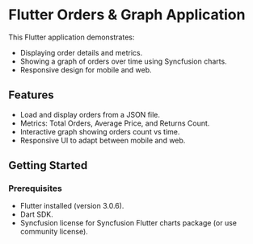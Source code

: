 # Flutter Orders & Graph Application

This Flutter application demonstrates:
- Displaying order details and metrics.
- Showing a graph of orders over time using Syncfusion charts.
- Responsive design for mobile and web.

## Features
- Load and display orders from a JSON file.
- Metrics: Total Orders, Average Price, and Returns Count.
- Interactive graph showing orders count vs time.
- Responsive UI to adapt between mobile and web.
  
## Getting Started

### Prerequisites
- Flutter installed (version 3.0.6).
- Dart SDK.
- Syncfusion license for Syncfusion Flutter charts package (or use community license).
